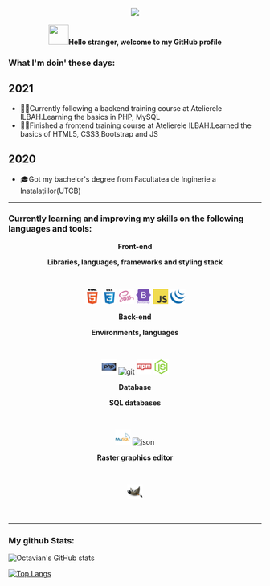 <p align="center">
<img  src="https://i.ibb.co/Bwxc3tX/Removal-488.png" width="200px">
<p align="center"><img src="https://raw.githubusercontent.com/nixin72/nixin72/master/wave.gif" width="40px" height="40"><b>Hello stranger, welcome to my GitHub profile</b></p>
</p>


<b><h3>What I'm doin' these days:</b></h3>

## 2021


<ul>
  <li>👨‍💻Currently following a backend training course at Atelierele ILBAH.Learning the basics in PHP, MySQL</li>
  <li>👨‍💻Finished a frontend training course at Atelierele ILBAH.Learned the basics of HTML5, CSS3,Bootstrap and JS</li>
</ul>

## 2020


<ul>
  <li>🎓Got my bachelor's degree from Facultatea de Inginerie a Instalațiilor(UTCB)</li>
</ul>

---

<b><h3>Currently learning and improving my skills on the following languages and tools:</h3></b>

<p align="center"><b>Front-end</b></p>

<p align="center"><b>Libraries, languages, frameworks and styling stack</b></p>
<br>
<p align="center">
<img  alt="html5" width="30px" src="https://raw.githubusercontent.com/github/explore/80688e429a7d4ef2fca1e82350fe8e3517d3494d/topics/html/html.png"/>
<img  alt="css3" width="30px" src="https://raw.githubusercontent.com/github/explore/80688e429a7d4ef2fca1e82350fe8e3517d3494d/topics/css/css.png"/>
<img  alt="sass" width="30px" src="https://raw.githubusercontent.com/github/explore/80688e429a7d4ef2fca1e82350fe8e3517d3494d/topics/sass/sass.png"/>
<img alt="bootstrap" width="30px" src="https://raw.githubusercontent.com/devicons/devicon/master/icons/bootstrap/bootstrap-plain-wordmark.svg">
<img  alt="JS" width="30px" src="https://raw.githubusercontent.com/github/explore/80688e429a7d4ef2fca1e82350fe8e3517d3494d/topics/javascript/javascript.png"/>
<img alt="jquery" width="30px" src="https://raw.githubusercontent.com/devicons/devicon/2ae2a900d2f041da66e950e4d48052658d850630/icons/jquery/jquery-original.svg"/>
<br>
</p>


<p align="center"><b>Back-end</b></p>

<p align="center"><b>Environments, languages</b></p>
<br>
<p align="center">
<img  alt="php" width="30px" src="https://raw.githubusercontent.com/devicons/devicon/master/icons/php/php-original.svg">
<img  alt="git" width="30px" src="https://www.vectorlogo.zone/logos/git-scm/git-scm-icon.svg">
<img  alt="npm" width="30px" src="https://raw.githubusercontent.com/devicons/devicon/2ae2a900d2f041da66e950e4d48052658d850630/icons/npm/npm-original-wordmark.svg">
<img  alt="nodejs" width="30px" src="https://raw.githubusercontent.com/devicons/devicon/2ae2a900d2f041da66e950e4d48052658d850630/icons/nodejs/nodejs-original.svg">
<br>
</p>


<p align="center"><b>Database</b></p>

<p align="center"><b>SQL databases</b></p>
<br>
<p align="center">
<img  alt="mysql" width="30px" src="https://raw.githubusercontent.com/devicons/devicon/master/icons/mysql/mysql-original-wordmark.svg"/>
<img  alt="json" width="30px" src="https://cdn.iconscout.com/icon/premium/png-256-thumb/json-file-1821327-1543939.png">
<br>
</p>


<p align="center"><b>Raster graphics editor</b></p>

<br>
<p align="center">
<img alt="gimp" width="30px" src="https://raw.githubusercontent.com/devicons/devicon/2ae2a900d2f041da66e950e4d48052658d850630/icons/gimp/gimp-original.svg">
<br>
</p>
<br>

---

<b><h3>My github Stats:</b></h3>

![Octavian's GitHub stats](https://github-readme-stats.vercel.app/api?username=Octavian-Busuioc&show_icons=true&theme=synthwave)

[![Top Langs](https://github-readme-stats.vercel.app/api/top-langs/?username=Octavian-Busuioc&theme=synthwave&layout=compact)](https://github.com/anuraghazra/github-readme-stats)
